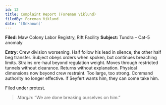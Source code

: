 ```yaml
---
id: 12
title: Complaint Report (Foreman Viklund)
filedBy: Foreman Viklund
date: '[Unknown]'
---
```

**Filed:** Maw Colony Labor Registry, Rift Facility
**Subject:** Tundra – Cat-5 anomaly

**Entry:**
Crew division worsening. Half follow his lead in silence, the other half beg transfer.
Subject obeys orders when spoken, but continues breaching limits.
Strains ore-haul beyond regulation weight.
Moves through restricted tunnels without clearance. Returns without explanation.
Physical dimensions now beyond crew restraint. Too large, too strong.
Command authority no longer effective. If Seyfert wants him, they can come take him.

Filed under protest.

> *Margin:* “We are done breaking ourselves on him.”
